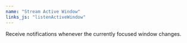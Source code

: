 ```yaml
---
name: "Stream Active Window"
links_js: "listenActiveWindow"
---
```

Receive notifications whenever the currently focused window changes.
